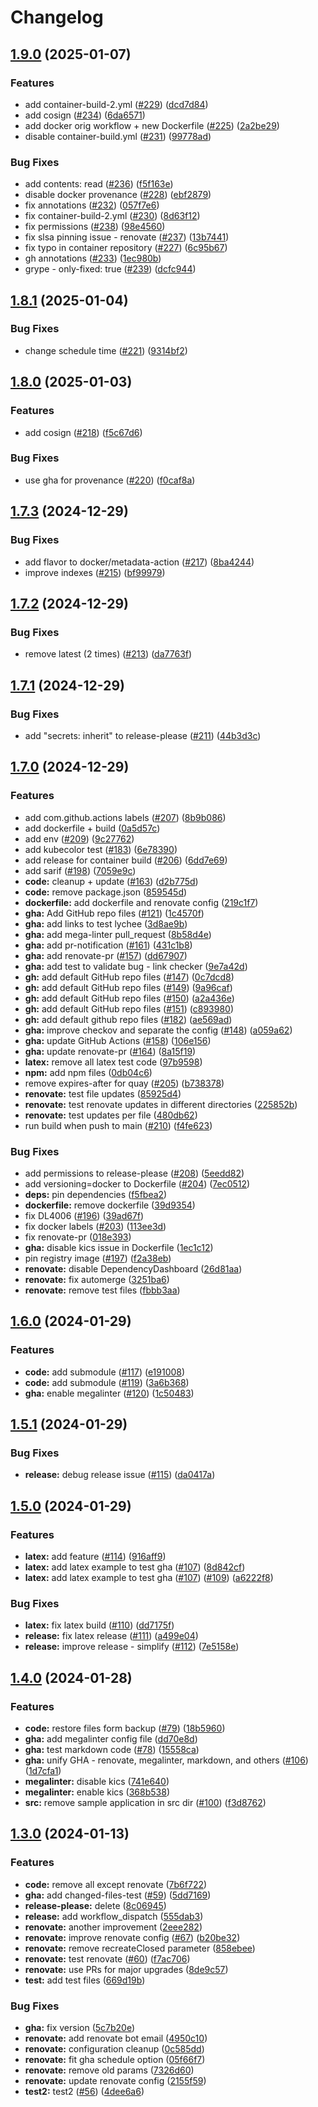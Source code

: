 # Changelog

## [1.9.0](https://github.com/ruzickap/gha-test/compare/v1.8.1...v1.9.0) (2025-01-07)


### Features

* add container-build-2.yml ([#229](https://github.com/ruzickap/gha-test/issues/229)) ([dcd7d84](https://github.com/ruzickap/gha-test/commit/dcd7d842dcc50671bcd2ed5fbae9edd833e4bcef))
* add cosign ([#234](https://github.com/ruzickap/gha-test/issues/234)) ([6da6571](https://github.com/ruzickap/gha-test/commit/6da6571afb209f83c051c08b275676fd1fdd0188))
* add docker orig workflow + new Dockerfile ([#225](https://github.com/ruzickap/gha-test/issues/225)) ([2a2be29](https://github.com/ruzickap/gha-test/commit/2a2be2906807ea8d5be80fd40dbbc1c3d4981ff4))
* disable container-build.yml ([#231](https://github.com/ruzickap/gha-test/issues/231)) ([99778ad](https://github.com/ruzickap/gha-test/commit/99778ad6d252b54a64ce00130bcc77aa68c86725))


### Bug Fixes

* add contents: read ([#236](https://github.com/ruzickap/gha-test/issues/236)) ([f5f163e](https://github.com/ruzickap/gha-test/commit/f5f163e5779605e4e114fe1f4da4ce6f68813081))
* disable docker provenance ([#228](https://github.com/ruzickap/gha-test/issues/228)) ([ebf2879](https://github.com/ruzickap/gha-test/commit/ebf2879f2ae3699973a84dd6ab1b2004f8462b6a))
* fix annotations ([#232](https://github.com/ruzickap/gha-test/issues/232)) ([057f7e6](https://github.com/ruzickap/gha-test/commit/057f7e6220e4787e800eb506a69377707f302bf8))
* fix container-build-2.yml ([#230](https://github.com/ruzickap/gha-test/issues/230)) ([8d63f12](https://github.com/ruzickap/gha-test/commit/8d63f1267e019384a2c853417e197ba53846ef49))
* fix permissions ([#238](https://github.com/ruzickap/gha-test/issues/238)) ([98e4560](https://github.com/ruzickap/gha-test/commit/98e456000de97ca348c1b21b58ca88162316d1c1))
* fix slsa pinning issue - renovate ([#237](https://github.com/ruzickap/gha-test/issues/237)) ([13b7441](https://github.com/ruzickap/gha-test/commit/13b744168e2d6923fad5004516d43148281da79a))
* fix typo in container repository ([#227](https://github.com/ruzickap/gha-test/issues/227)) ([6c95b67](https://github.com/ruzickap/gha-test/commit/6c95b67d22644d93c4018683e9888b0ff1a238ec))
* gh annotations ([#233](https://github.com/ruzickap/gha-test/issues/233)) ([1ec980b](https://github.com/ruzickap/gha-test/commit/1ec980b366e9033c4dd622466bf6d303b9068cb8))
* grype - only-fixed: true ([#239](https://github.com/ruzickap/gha-test/issues/239)) ([dcfc944](https://github.com/ruzickap/gha-test/commit/dcfc944be4fd099d83f15aa2ce9146ed25f8576f))

## [1.8.1](https://github.com/ruzickap/gha-test/compare/v1.8.0...v1.8.1) (2025-01-04)


### Bug Fixes

* change schedule time ([#221](https://github.com/ruzickap/gha-test/issues/221)) ([9314bf2](https://github.com/ruzickap/gha-test/commit/9314bf2b6bffc3f9006ef08004fb789128d96a87))

## [1.8.0](https://github.com/ruzickap/gha-test/compare/v1.7.3...v1.8.0) (2025-01-03)


### Features

* add cosign ([#218](https://github.com/ruzickap/gha-test/issues/218)) ([f5c67d6](https://github.com/ruzickap/gha-test/commit/f5c67d647cd44da42ccaa5c405b1e3982114fe54))


### Bug Fixes

* use gha for provenance ([#220](https://github.com/ruzickap/gha-test/issues/220)) ([f0caf8a](https://github.com/ruzickap/gha-test/commit/f0caf8a824a8f8af61d68a1e23ddfa348dedc255))

## [1.7.3](https://github.com/ruzickap/gha-test/compare/v1.7.2...v1.7.3) (2024-12-29)


### Bug Fixes

* add flavor to docker/metadata-action ([#217](https://github.com/ruzickap/gha-test/issues/217)) ([8ba4244](https://github.com/ruzickap/gha-test/commit/8ba42446ad34f2805fbd850af9e943b2cb3ffaf3))
* improve indexes ([#215](https://github.com/ruzickap/gha-test/issues/215)) ([bf99979](https://github.com/ruzickap/gha-test/commit/bf99979a7e7afd5d5978a2a938f6ae98c8e793f4))

## [1.7.2](https://github.com/ruzickap/gha-test/compare/v1.7.1...v1.7.2) (2024-12-29)


### Bug Fixes

* remove latest (2 times) ([#213](https://github.com/ruzickap/gha-test/issues/213)) ([da7763f](https://github.com/ruzickap/gha-test/commit/da7763f347dd83675572cbe321be9a6136020214))

## [1.7.1](https://github.com/ruzickap/gha-test/compare/v1.7.0...v1.7.1) (2024-12-29)


### Bug Fixes

* add "secrets: inherit" to release-please ([#211](https://github.com/ruzickap/gha-test/issues/211)) ([44b3d3c](https://github.com/ruzickap/gha-test/commit/44b3d3c40bf12754b35fa5db9e1cd6f7640644de))

## [1.7.0](https://github.com/ruzickap/gha-test/compare/v1.6.0...v1.7.0) (2024-12-29)


### Features

* add com.github.actions labels ([#207](https://github.com/ruzickap/gha-test/issues/207)) ([8b9b086](https://github.com/ruzickap/gha-test/commit/8b9b086a6b602225576aa8cadf28395374b43fe9))
* add dockerfile + build ([0a5d57c](https://github.com/ruzickap/gha-test/commit/0a5d57cc9f92d4c35b19a983b70ea5f85586d401))
* add env ([#209](https://github.com/ruzickap/gha-test/issues/209)) ([9c27762](https://github.com/ruzickap/gha-test/commit/9c277620e635da6911bc225cae0d91f7381c10c0))
* add kubecolor test ([#183](https://github.com/ruzickap/gha-test/issues/183)) ([6e78390](https://github.com/ruzickap/gha-test/commit/6e78390403f7c7eef2ac9d5040a29bfac74ca389))
* add release for container build ([#206](https://github.com/ruzickap/gha-test/issues/206)) ([6dd7e69](https://github.com/ruzickap/gha-test/commit/6dd7e6946dfb16ff6ee890e0ee06e7d851f80234))
* add sarif ([#198](https://github.com/ruzickap/gha-test/issues/198)) ([7059e9c](https://github.com/ruzickap/gha-test/commit/7059e9c17256864c142e087a7fc251a28bf2a6ca))
* **code:** cleanup + update ([#163](https://github.com/ruzickap/gha-test/issues/163)) ([d2b775d](https://github.com/ruzickap/gha-test/commit/d2b775daa16b5fbfc8433a55449b872d33fef770))
* **code:** remove package.json ([859545d](https://github.com/ruzickap/gha-test/commit/859545ddd913a3e06ab66bd7acac379b94802cf6))
* **dockerfile:** add dockerfile and renovate config ([219c1f7](https://github.com/ruzickap/gha-test/commit/219c1f722389bd128f982180880c1ebe9eb0a674))
* **gha:** Add GitHub repo files ([#121](https://github.com/ruzickap/gha-test/issues/121)) ([1c4570f](https://github.com/ruzickap/gha-test/commit/1c4570fdd70814ea8124eba2d5980e60dc6a8085))
* **gha:** add links to test lychee ([3d8ae9b](https://github.com/ruzickap/gha-test/commit/3d8ae9bcf5acfb0f5f9c2edef3fe9274571cb100))
* **gha:** add mega-linter pull_request ([8b58d4e](https://github.com/ruzickap/gha-test/commit/8b58d4e28f3e66e68b4a5d676cee66a2222534fc))
* **gha:** add pr-notification ([#161](https://github.com/ruzickap/gha-test/issues/161)) ([431c1b8](https://github.com/ruzickap/gha-test/commit/431c1b8a90e17d151f6e5971efb56a0d1e32a15d))
* **gha:** add renovate-pr ([#157](https://github.com/ruzickap/gha-test/issues/157)) ([dd67907](https://github.com/ruzickap/gha-test/commit/dd67907d409de27637b945eed21655c86b7dc4af))
* **gha:** add test to validate bug - link checker ([9e7a42d](https://github.com/ruzickap/gha-test/commit/9e7a42d5f3193b76aafde211c1f812ea047da5fc))
* **gh:** add default GitHub repo files ([#147](https://github.com/ruzickap/gha-test/issues/147)) ([0c7dcd8](https://github.com/ruzickap/gha-test/commit/0c7dcd82b9335005a5ee331879337d4fb4a8a2f1))
* **gh:** add default GitHub repo files ([#149](https://github.com/ruzickap/gha-test/issues/149)) ([9a96caf](https://github.com/ruzickap/gha-test/commit/9a96caf826e2faf0ae81d8ed8e9498fc1e415b93))
* **gh:** add default GitHub repo files ([#150](https://github.com/ruzickap/gha-test/issues/150)) ([a2a436e](https://github.com/ruzickap/gha-test/commit/a2a436e333fe15ecafc44e115938ea0ba8f3e583))
* **gh:** add default GitHub repo files ([#151](https://github.com/ruzickap/gha-test/issues/151)) ([c893980](https://github.com/ruzickap/gha-test/commit/c893980154d06030ea7dad9a083c552cbd049425))
* **gh:** add default github repo files ([#182](https://github.com/ruzickap/gha-test/issues/182)) ([ae569ad](https://github.com/ruzickap/gha-test/commit/ae569ad758f9c60c7e41b17b5b383a5f2e3d97e5))
* **gha:** improve checkov and separate the config ([#148](https://github.com/ruzickap/gha-test/issues/148)) ([a059a62](https://github.com/ruzickap/gha-test/commit/a059a62b5827778959e45a2dc9800ad80852e0fa))
* **gha:** update GitHub Actions ([#158](https://github.com/ruzickap/gha-test/issues/158)) ([106e156](https://github.com/ruzickap/gha-test/commit/106e156bd493e9207010c802d80bb6ed58f62f91))
* **gha:** update renovate-pr ([#164](https://github.com/ruzickap/gha-test/issues/164)) ([8a15f19](https://github.com/ruzickap/gha-test/commit/8a15f19dd19a1a5195e0e2c9585adee62346dd17))
* **latex:** remove all latex test code ([97b9598](https://github.com/ruzickap/gha-test/commit/97b9598356cea75d57773a1ec606027543c48ee8))
* **npm:** add npm files ([0db04c6](https://github.com/ruzickap/gha-test/commit/0db04c6597f2bc94af743749c4480bf3a2a903a4))
* remove expires-after for quay ([#205](https://github.com/ruzickap/gha-test/issues/205)) ([b738378](https://github.com/ruzickap/gha-test/commit/b738378f0c8a0a73c82026c35fd340368646485a))
* **renovate:** test file updates ([85925d4](https://github.com/ruzickap/gha-test/commit/85925d4ed41b5b7f05c76cf5ddbfe60bd080a8db))
* **renovate:** test renovate updates in different directories ([225852b](https://github.com/ruzickap/gha-test/commit/225852bdfd33da4c3abf11d4f16e50898326e4c3))
* **renovate:** test updates per file ([480db62](https://github.com/ruzickap/gha-test/commit/480db62a10c82ad1448187c89fe1d1556ec749c2))
* run build when push to main ([#210](https://github.com/ruzickap/gha-test/issues/210)) ([f4fe623](https://github.com/ruzickap/gha-test/commit/f4fe623da02163ae114b6f5bc1fbfbc9a8b4d546))


### Bug Fixes

* add permissions to release-please ([#208](https://github.com/ruzickap/gha-test/issues/208)) ([5eedd82](https://github.com/ruzickap/gha-test/commit/5eedd82eb77035f9b0f4c6668a6bbc3ba8d95fe3))
* add versioning=docker to Dockerfile ([#204](https://github.com/ruzickap/gha-test/issues/204)) ([7ec0512](https://github.com/ruzickap/gha-test/commit/7ec0512efd6f864f47571631ad51100f3b7c9315))
* **deps:** pin dependencies ([f5fbea2](https://github.com/ruzickap/gha-test/commit/f5fbea273d49292f6d26fd0ea1f5af3282dd9ba7))
* **dockerfile:** remove dockerfile ([39d9354](https://github.com/ruzickap/gha-test/commit/39d93548f8cbe1a0db29e3a957fe455f9049856b))
* fix DL4006 ([#196](https://github.com/ruzickap/gha-test/issues/196)) ([39ad67f](https://github.com/ruzickap/gha-test/commit/39ad67fe95b1fc4330991128ac4244d0bfe4aaec))
* fix docker labels ([#203](https://github.com/ruzickap/gha-test/issues/203)) ([113ee3d](https://github.com/ruzickap/gha-test/commit/113ee3defff51123d7b310d58ff2e8b317b69984))
* fix renovate-pr ([018e393](https://github.com/ruzickap/gha-test/commit/018e393af6dff59a8ebdebf193dcb737a5bb52a1))
* **gha:** disable kics issue in Dockerfile ([1ec1c12](https://github.com/ruzickap/gha-test/commit/1ec1c127dec6f264ac80a4d31ebf0f0ba2cdb70d))
* pin registry image ([#197](https://github.com/ruzickap/gha-test/issues/197)) ([f2a38eb](https://github.com/ruzickap/gha-test/commit/f2a38eb780cf38fb956803691d3b127ee1bb9209))
* **renovate:** disable DependencyDashboard ([26d81aa](https://github.com/ruzickap/gha-test/commit/26d81aa7ddab7c36aaee9e2f882db723954eca28))
* **renovate:** fix automerge ([3251ba6](https://github.com/ruzickap/gha-test/commit/3251ba61d25da3b2c2be9b5a77c1e8de5dafc2d1))
* **renovate:** remove test files ([fbbb3aa](https://github.com/ruzickap/gha-test/commit/fbbb3aaad2f09446e01dafe07210625a96107b10))

## [1.6.0](https://github.com/ruzickap/gha-test/compare/v1.5.1...v1.6.0) (2024-01-29)


### Features

* **code:** add submodule ([#117](https://github.com/ruzickap/gha-test/issues/117)) ([e191008](https://github.com/ruzickap/gha-test/commit/e1910085a8fb812cbd690ab39750aea3b1d48c0d))
* **code:** add submodule ([#119](https://github.com/ruzickap/gha-test/issues/119)) ([3a6b368](https://github.com/ruzickap/gha-test/commit/3a6b36866349e34eeee421b9edee8d71a155bba7))
* **gha:** enable megalinter ([#120](https://github.com/ruzickap/gha-test/issues/120)) ([1c50483](https://github.com/ruzickap/gha-test/commit/1c50483753ad7950fe5512cf6d1ca85c45c2152d))

## [1.5.1](https://github.com/ruzickap/gha-test/compare/v1.5.0...v1.5.1) (2024-01-29)


### Bug Fixes

* **release:** debug release issue ([#115](https://github.com/ruzickap/gha-test/issues/115)) ([da0417a](https://github.com/ruzickap/gha-test/commit/da0417ae6c3eaacacd3bd39e2f52c259504081be))

## [1.5.0](https://github.com/ruzickap/gha-test/compare/v1.4.0...v1.5.0) (2024-01-29)


### Features

* **latex:** add feature ([#114](https://github.com/ruzickap/gha-test/issues/114)) ([916aff9](https://github.com/ruzickap/gha-test/commit/916aff96d3b330a7039afb32dd3424ccf21abe03))
* **latex:** add latex example to test gha ([#107](https://github.com/ruzickap/gha-test/issues/107)) ([8d842cf](https://github.com/ruzickap/gha-test/commit/8d842cf6b6b115524d662ed847fa6e3180626985))
* **latex:** add latex example to test gha ([#107](https://github.com/ruzickap/gha-test/issues/107)) ([#109](https://github.com/ruzickap/gha-test/issues/109)) ([a6222f8](https://github.com/ruzickap/gha-test/commit/a6222f8e52b7b86c9142c0e78cf351ffb5a32675))


### Bug Fixes

* **latex:** fix latex build ([#110](https://github.com/ruzickap/gha-test/issues/110)) ([dd7175f](https://github.com/ruzickap/gha-test/commit/dd7175f4462a8e0f3d9eebdf79bcd6716de3bd20))
* **release:** fix latex release ([#111](https://github.com/ruzickap/gha-test/issues/111)) ([a499e04](https://github.com/ruzickap/gha-test/commit/a499e04e16169bd0abdfc48739d29f21644e7dd4))
* **release:** improve release - simplify ([#112](https://github.com/ruzickap/gha-test/issues/112)) ([7e5158e](https://github.com/ruzickap/gha-test/commit/7e5158e06ec4e420e075aa451de1d5fd329d09a2))

## [1.4.0](https://github.com/ruzickap/gha-test/compare/v1.3.0...v1.4.0) (2024-01-28)


### Features

* **code:** restore files form backup ([#79](https://github.com/ruzickap/gha-test/issues/79)) ([18b5960](https://github.com/ruzickap/gha-test/commit/18b59605ff0664e99a29fb8278240ae5491c582e))
* **gha:** add megalinter config file ([dd70e8d](https://github.com/ruzickap/gha-test/commit/dd70e8db62417a38ff4ccb6a593e0d5acb4eab73))
* **gha:** test markdown code ([#78](https://github.com/ruzickap/gha-test/issues/78)) ([15558ca](https://github.com/ruzickap/gha-test/commit/15558ca67da1ff07919de6d7943c0b450ad81cf9))
* **gha:** unify GHA - renovate, megalinter, markdown, and others ([#106](https://github.com/ruzickap/gha-test/issues/106)) ([1d7cfa1](https://github.com/ruzickap/gha-test/commit/1d7cfa15f82c9e1f7a62580fe04bcb681ac477c2))
* **megalinter:** disable kics ([741e640](https://github.com/ruzickap/gha-test/commit/741e640e24ea1dbceb16a435594ea3409bf67c1b))
* **megalinter:** enable kics ([368b538](https://github.com/ruzickap/gha-test/commit/368b538fb61fc0bc40b46827eea503a4c62a08fb))
* **src:** remove sample application in src dir ([#100](https://github.com/ruzickap/gha-test/issues/100)) ([f3d8762](https://github.com/ruzickap/gha-test/commit/f3d87627f19ea92026dd029675ec47a2f0df1caa))

## [1.3.0](https://github.com/ruzickap/gha-test/compare/v1.2.0...v1.3.0) (2024-01-13)


### Features

* **code:** remove all except renovate ([7b6f722](https://github.com/ruzickap/gha-test/commit/7b6f722cc0a770245396dd6fb53069b616c33c06))
* **gha:** add changed-files-test ([#59](https://github.com/ruzickap/gha-test/issues/59)) ([5dd7169](https://github.com/ruzickap/gha-test/commit/5dd71698146b77fc358da863147a33d3a94345a2))
* **release-please:** delete ([8c06945](https://github.com/ruzickap/gha-test/commit/8c06945729c1acd86758d347a85ee4823289d54f))
* **release:** add workflow_dispatch ([555dab3](https://github.com/ruzickap/gha-test/commit/555dab36ab1defdf79086f03cb5bb939e327c909))
* **renovate:** another improvement ([2eee282](https://github.com/ruzickap/gha-test/commit/2eee28226197cb91695e694f7b409d3912776faf))
* **renovate:** improve renovate config ([#67](https://github.com/ruzickap/gha-test/issues/67)) ([b20be32](https://github.com/ruzickap/gha-test/commit/b20be3249046711ac851375be66ea90ba41c2439))
* **renovate:** remove recreateClosed parameter ([858ebee](https://github.com/ruzickap/gha-test/commit/858ebeee452f43c540c9ecbfae2cc0836661710c))
* **renovate:** test renovate ([#60](https://github.com/ruzickap/gha-test/issues/60)) ([f7ac706](https://github.com/ruzickap/gha-test/commit/f7ac706a39ba0f4b66b10a7fa6424516a8aacc41))
* **renovate:** use PRs for major upgrades ([8de9c57](https://github.com/ruzickap/gha-test/commit/8de9c57a2fcef5b73645bc9166d9f8d52dcc5dd4))
* **test:** add test files ([669d19b](https://github.com/ruzickap/gha-test/commit/669d19bc7295937f2e6e75af2afb961bd6276e15))


### Bug Fixes

* **gha:** fix version ([5c7b20e](https://github.com/ruzickap/gha-test/commit/5c7b20e74ef910ee67c31240b21b167a8bd21050))
* **renovate:** add renovate bot email ([4950c10](https://github.com/ruzickap/gha-test/commit/4950c10d73773888e1afd34b267b5d6dd73aa3d7))
* **renovate:** configuration cleanup ([0c585dd](https://github.com/ruzickap/gha-test/commit/0c585dd928bedbe07c8afff00e353e007344dd93))
* **renovate:** fit gha schedule option ([05f66f7](https://github.com/ruzickap/gha-test/commit/05f66f7f571ad78d1a37cd911cd42ae28c5c07c4))
* **renovate:** remove old params ([7326d60](https://github.com/ruzickap/gha-test/commit/7326d60ffe4656756944c70c2328fdbce783ec94))
* **renovate:** update renovate config ([2155f59](https://github.com/ruzickap/gha-test/commit/2155f59f30e3e4b1b9c7c5389d74305fdb8d487f))
* **test2:** test2 ([#56](https://github.com/ruzickap/gha-test/issues/56)) ([4dee6a6](https://github.com/ruzickap/gha-test/commit/4dee6a68dd5a9f1abd39e92994d59d94e7e6543f))
